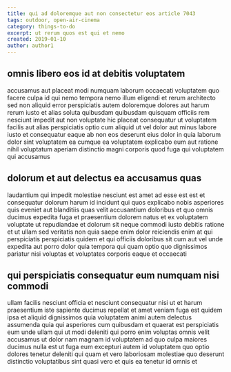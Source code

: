 ```yaml
---
title: qui ad doloremque aut non consectetur eos article 7043
tags: outdoor, open-air-cinema
category: things-to-do
excerpt: ut rerum quos est qui et nemo
created: 2019-01-10
author: author1
---
```


## omnis libero eos id at debitis voluptatem

accusamus aut placeat modi numquam laborum occaecati voluptatem quo facere culpa id qui nemo tempora nemo illum eligendi et rerum architecto sed non aliquid error perspiciatis autem doloremque dolores aut harum rerum iusto et alias soluta quibusdam quibusdam quisquam officiis rem nesciunt impedit aut non voluptate hic placeat consequatur ut voluptatem facilis aut alias perspiciatis optio cum aliquid ut vel dolor aut minus labore iusto et consequatur eaque ab non eos deserunt eius dolor in quia laborum dolor sint voluptatem ea cumque ea voluptatem explicabo eum aut ratione nihil voluptatum aperiam distinctio magni corporis quod fuga qui voluptatem qui accusamus

## dolorum et aut delectus ea accusamus quas

laudantium qui impedit molestiae nesciunt est amet ad esse est est et consequatur dolorum harum id incidunt qui quos explicabo nobis asperiores quis eveniet aut blanditiis quas velit accusantium doloribus et quo omnis ducimus expedita fuga et praesentium dolorem natus et ex voluptatem voluptate ut repudiandae et dolorum sit neque commodi iusto debitis ratione et ut ullam sed veritatis non quia saepe enim dolor reiciendis enim at qui perspiciatis perspiciatis quidem et qui officiis doloribus sit cum aut vel unde expedita aut porro dolor quia tempora qui quam optio quo dignissimos pariatur nisi voluptas et voluptates corporis eaque et occaecati

## qui perspiciatis consequatur eum numquam nisi commodi

ullam facilis nesciunt officia et nesciunt consequatur nisi ut et harum praesentium iste sapiente ducimus repellat et amet veniam fuga est quidem ipsa et aliquid dignissimos quia voluptatem animi autem delectus assumenda quia qui asperiores cum quibusdam et quaerat est perspiciatis eum unde ullam qui ut modi deleniti qui porro enim voluptas omnis velit accusamus ut dolor nam magnam id voluptatem ad quo culpa maiores ducimus nulla est ut fuga eum excepturi autem id voluptatem quo optio dolores tenetur deleniti qui quam et vero laboriosam molestiae quo deserunt distinctio voluptatibus sint quasi vero et quis ea tenetur id omnis et
